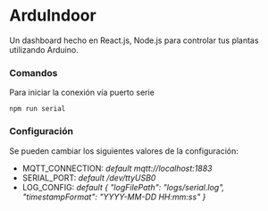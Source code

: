 # ArduIndoor

Un dashboard hecho en React.js, Node.js para controlar tus plantas utilizando Arduino.

### Comandos
Para iniciar la conexión vía puerto serie
```
npm run serial
```

### Configuración
Se pueden cambiar los siguientes valores de la configuración:

*  MQTT_CONNECTION: *default mqtt://localhost:1883*
*  SERIAL_PORT: *default /dev/ttyUSB0*
*  LOG_CONFIG: *default {
        "logFilePath": "logs/serial.log",
        "timestampFormat": "YYYY-MM-DD HH:mm:ss"
    }*
